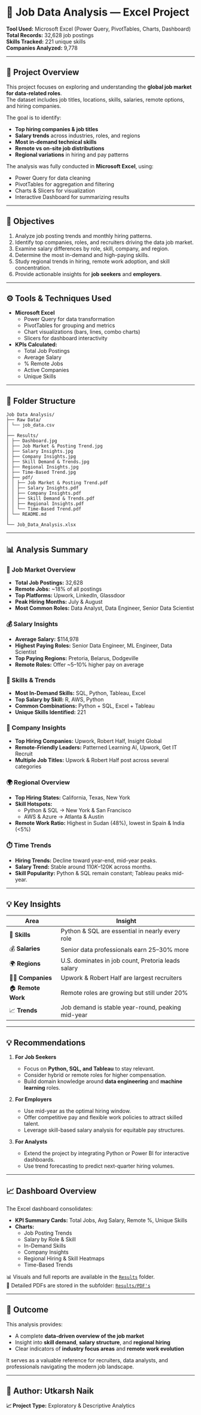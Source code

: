 # 💼 Job Data Analysis — Excel Project

**Tool Used:** Microsoft Excel (Power Query, PivotTables, Charts, Dashboard)  
**Total Records:** 32,628 job postings  
**Skills Tracked:** 221 unique skills  
**Companies Analyzed:** 9,778  

---

## 📘 Project Overview

This project focuses on exploring and understanding the **global job market for data-related roles**.  
The dataset includes job titles, locations, skills, salaries, remote options, and hiring companies.

The goal is to identify:
- **Top hiring companies & job titles**  
- **Salary trends** across industries, roles, and regions  
- **Most in-demand technical skills**  
- **Remote vs on-site job distributions**  
- **Regional variations** in hiring and pay patterns  

The analysis was fully conducted in **Microsoft Excel**, using:
- Power Query for data cleaning  
- PivotTables for aggregation and filtering  
- Charts & Slicers for visualization  
- Interactive Dashboard for summarizing results  

---

## 🎯 Objectives

1. Analyze job posting trends and monthly hiring patterns.  
2. Identify top companies, roles, and recruiters driving the data job market.  
3. Examine salary differences by role, skill, company, and region.  
4. Determine the most in-demand and high-paying skills.  
5. Study regional trends in hiring, remote work adoption, and skill concentration.  
6. Provide actionable insights for **job seekers** and **employers**.

---

## ⚙️ Tools & Techniques Used
- **Microsoft Excel**
  - Power Query for data transformation
  - PivotTables for grouping and metrics
  - Chart visualizations (bars, lines, combo charts)
  - Slicers for dashboard interactivity
- **KPIs Calculated:**
  - Total Job Postings
  - Average Salary
  - % Remote Jobs
  - Active Companies
  - Unique Skills

---

## 📂 Folder Structure
```
Job Data Analysis/
├── Raw Data/
│ └── job_data.csv
│
├── Results/
│ ├── Dashboard.jpg
│ ├── Job Market & Posting Trend.jpg
│ ├── Salary Insights.jpg
│ ├── Company Insights.jpg
│ ├── Skill Demand & Trends.jpg
│ ├── Regional Insights.jpg
│ ├── Time-Based Trend.jpg
│ ├── pdf/
│ │ ├── Job Market & Posting Trend.pdf
│ │ ├── Salary Insights.pdf
│ │ ├── Company Insights.pdf
│ │ ├── Skill Demand & Trends.pdf
│ │ ├── Regional Insights.pdf
│ │ └── Time-Based Trend.pdf
│ └── README.md
│
└── Job_Data_Analysis.xlsx
```


---

## 📊 Analysis Summary

### 🔹 Job Market Overview
- **Total Job Postings:** 32,628  
- **Remote Jobs:** ~18% of all postings  
- **Top Platforms:** Upwork, LinkedIn, Glassdoor  
- **Peak Hiring Months:** July & August  
- **Most Common Roles:** Data Analyst, Data Engineer, Senior Data Scientist  

### 💰 Salary Insights
- **Average Salary:** $114,978  
- **Highest Paying Roles:** Senior Data Engineer, ML Engineer, Data Scientist  
- **Top Paying Regions:** Pretoria, Belarus, Dodgeville  
- **Remote Roles:** Offer ~5–10% higher pay on average  

### 🧠 Skills & Trends
- **Most In-Demand Skills:** SQL, Python, Tableau, Excel  
- **Top Salary by Skill:** R, AWS, Python  
- **Common Combinations:** Python + SQL, Excel + Tableau  
- **Unique Skills Identified:** 221  

### 🏢 Company Insights
- **Top Hiring Companies:** Upwork, Robert Half, Insight Global  
- **Remote-Friendly Leaders:** Patterned Learning AI, Upwork, Get IT Recruit  
- **Multiple Job Titles:** Upwork & Robert Half post across several categories  

### 🌍 Regional Overview
- **Top Hiring States:** California, Texas, New York  
- **Skill Hotspots:**  
  - Python & SQL → New York & San Francisco  
  - AWS & Azure → Atlanta & Austin  
- **Remote Work Ratio:** Highest in Sudan (48%), lowest in Spain & India (<5%)  

### ⏱️ Time Trends
- **Hiring Trends:** Decline toward year-end, mid-year peaks.  
- **Salary Trend:** Stable around $110K–$120K across months.  
- **Skill Popularity:** Python & SQL remain constant; Tableau peaks mid-year.

---

## 💡 Key Insights

| Area | Insight |
|------|----------|
| 🔸 **Skills** | Python & SQL are essential in nearly every role |
| 💰 **Salaries** | Senior data professionals earn 25–30% more |
| 🌍 **Regions** | U.S. dominates in job count, Pretoria leads salary |
| 🧑‍💼 **Companies** | Upwork & Robert Half are largest recruiters |
| 🏠 **Remote Work** | Remote roles are growing but still under 20% |
| 📈 **Trends** | Job demand is stable year-round, peaking mid-year |

---

## 💡 Recommendations

1. **For Job Seekers**
   - Focus on **Python, SQL, and Tableau** to stay relevant.  
   - Consider hybrid or remote roles for higher compensation.  
   - Build domain knowledge around **data engineering** and **machine learning** roles.

2. **For Employers**
   - Use mid-year as the optimal hiring window.  
   - Offer competitive pay and flexible work policies to attract skilled talent.  
   - Leverage skill-based salary analysis for equitable pay structures.

3. **For Analysts**
   - Extend the project by integrating Python or Power BI for interactive dashboards.  
   - Use trend forecasting to predict next-quarter hiring volumes.

---

## 📈 Dashboard Overview
The Excel dashboard consolidates:
- **KPI Summary Cards:** Total Jobs, Avg Salary, Remote %, Unique Skills  
- **Charts:**  
  - Job Posting Trends  
  - Salary by Role & Skill  
  - In-Demand Skills  
  - Company Insights  
  - Regional Hiring & Skill Heatmaps  
  - Time-Based Trends  

📊 Visuals and full reports are available in the [`Results`](./Results) folder.  
📄 Detailed PDFs are stored in the subfolder: [`Results/PDF's`](./Results/PDF's)

---

## 🚀 Outcome
This analysis provides:
- A complete **data-driven overview of the job market**  
- Insight into **skill demand**, **salary structure**, and **regional hiring**  
- Clear indicators of **industry focus areas** and **remote work evolution**

It serves as a valuable reference for recruiters, data analysts, and professionals navigating the modern job landscape.

---

**📌 Author:** Utkarsh Naik 
- 
**📈 Project Type:** Exploratory & Descriptive Analytics  

